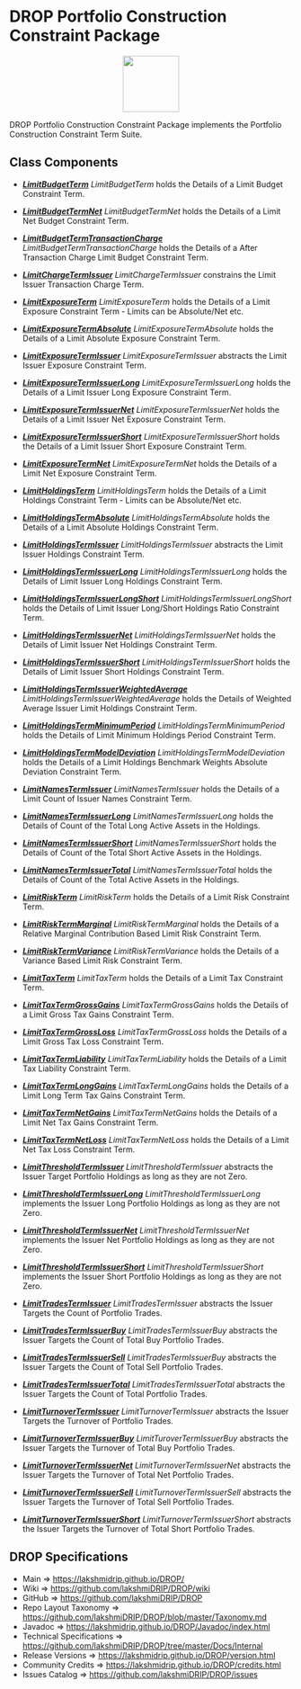 # DROP Portfolio Construction Constraint Package

<p align="center"><img src="https://github.com/lakshmiDRIP/DROP/blob/master/DRIP_Logo.gif?raw=true" width="100"></p>

DROP Portfolio Construction Constraint Package implements the Portfolio Construction Constraint Term Suite.


## Class Components

 * [***LimitBudgetTerm***](https://github.com/lakshmiDRIP/DROP/tree/master/src/main/java/org/drip/portfolioconstruction/constraint/LimitBudgetTerm.java)
 <i>LimitBudgetTerm</i> holds the Details of a Limit Budget Constraint Term.

 * [***LimitBudgetTermNet***](https://github.com/lakshmiDRIP/DROP/tree/master/src/main/java/org/drip/portfolioconstruction/constraint/LimitBudgetTermNet.java)
 <i>LimitBudgetTermNet</i> holds the Details of a Limit Net Budget Constraint Term.

 * [***LimitBudgetTermTransactionCharge***](https://github.com/lakshmiDRIP/DROP/tree/master/src/main/java/org/drip/portfolioconstruction/constraint/LimitBudgetTermTransactionCharge.java)
 <i>LimitBudgetTermTransactionCharge</i> holds the Details of a After Transaction Charge Limit Budget
 Constraint Term.

 * [***LimitChargeTermIssuer***](https://github.com/lakshmiDRIP/DROP/tree/master/src/main/java/org/drip/portfolioconstruction/constraint/LimitChargeTermIssuer.java)
 <i>LimitChargeTermIssuer</i> constrains the Limit Issuer Transaction Charge Term.

 * [***LimitExposureTerm***](https://github.com/lakshmiDRIP/DROP/tree/master/src/main/java/org/drip/portfolioconstruction/constraint/LimitExposureTerm.java)
 <i>LimitExposureTerm</i> holds the Details of a Limit Exposure Constraint Term - Limits can be
 Absolute/Net etc.

 * [***LimitExposureTermAbsolute***](https://github.com/lakshmiDRIP/DROP/tree/master/src/main/java/org/drip/portfolioconstruction/constraint/LimitExposureTermAbsolute.java)
 <i>LimitExposureTermAbsolute</i> holds the Details of a Limit Absolute Exposure Constraint Term.

 * [***LimitExposureTermIssuer***](https://github.com/lakshmiDRIP/DROP/tree/master/src/main/java/org/drip/portfolioconstruction/constraint/LimitExposureTermIssuer.java)
 <i>LimitExposureTermIssuer</i> abstracts the Limit Issuer Exposure Constraint Term.

 * [***LimitExposureTermIssuerLong***](https://github.com/lakshmiDRIP/DROP/tree/master/src/main/java/org/drip/portfolioconstruction/constraint/LimitExposureTermIssuerLong.java)
 <i>LimitExposureTermIssuerLong</i> holds the Details of a Limit Issuer Long Exposure Constraint Term.

 * [***LimitExposureTermIssuerNet***](https://github.com/lakshmiDRIP/DROP/tree/master/src/main/java/org/drip/portfolioconstruction/constraint/LimitExposureTermIssuerNet.java)
 <i>LimitExposureTermIssuerNet</i> holds the Details of a Limit Issuer Net Exposure Constraint Term.

 * [***LimitExposureTermIssuerShort***](https://github.com/lakshmiDRIP/DROP/tree/master/src/main/java/org/drip/portfolioconstruction/constraint/LimitExposureTermIssuerShort.java)
 <i>LimitExposureTermIssuerShort</i> holds the Details of a Limit Issuer Short Exposure Constraint Term.

 * [***LimitExposureTermNet***](https://github.com/lakshmiDRIP/DROP/tree/master/src/main/java/org/drip/portfolioconstruction/constraint/LimitExposureTermNet.java)
 <i>LimitExposureTermNet</i> holds the Details of a Limit Net Exposure Constraint Term.

 * [***LimitHoldingsTerm***](https://github.com/lakshmiDRIP/DROP/tree/master/src/main/java/org/drip/portfolioconstruction/constraint/LimitHoldingsTerm.java)
 <i>LimitHoldingsTerm</i> holds the Details of a Limit Holdings Constraint Term - Limits can be
 Absolute/Net etc.

 * [***LimitHoldingsTermAbsolute***](https://github.com/lakshmiDRIP/DROP/tree/master/src/main/java/org/drip/portfolioconstruction/constraint/LimitHoldingsTermAbsolute.java)
 <i>LimitHoldingsTermAbsolute</i> holds the Details of a Limit Absolute Holdings Constraint Term.

 * [***LimitHoldingsTermIssuer***](https://github.com/lakshmiDRIP/DROP/tree/master/src/main/java/org/drip/portfolioconstruction/constraint/LimitHoldingsTermIssuer.java)
 <i>LimitHoldingsTermIssuer</i> abstracts the Limit Issuer Holdings Constraint Term.

 * [***LimitHoldingsTermIssuerLong***](https://github.com/lakshmiDRIP/DROP/tree/master/src/main/java/org/drip/portfolioconstruction/constraint/LimitHoldingsTermIssuerLong.java)
 <i>LimitHoldingsTermIssuerLong</i> holds the Details of Limit Issuer Long Holdings Constraint Term.

 * [***LimitHoldingsTermIssuerLongShort***](https://github.com/lakshmiDRIP/DROP/tree/master/src/main/java/org/drip/portfolioconstruction/constraint/LimitHoldingsTermIssuerLongShort.java)
 <i>LimitHoldingsTermIssuerLongShort</i> holds the Details of Limit Issuer Long/Short Holdings Ratio
 Constraint Term.

 * [***LimitHoldingsTermIssuerNet***](https://github.com/lakshmiDRIP/DROP/tree/master/src/main/java/org/drip/portfolioconstruction/constraint/LimitHoldingsTermIssuerNet.java)
 <i>LimitHoldingsTermIssuerNet</i> holds the Details of Limit Issuer Net Holdings Constraint Term.

 * [***LimitHoldingsTermIssuerShort***](https://github.com/lakshmiDRIP/DROP/tree/master/src/main/java/org/drip/portfolioconstruction/constraint/LimitHoldingsTermIssuerShort.java)
 <i>LimitHoldingsTermIssuerShort</i> holds the Details of Limit Issuer Short Holdings Constraint Term.

 * [***LimitHoldingsTermIssuerWeightedAverage***](https://github.com/lakshmiDRIP/DROP/tree/master/src/main/java/org/drip/portfolioconstruction/constraint/LimitHoldingsTermIssuerWeightedAverage.java)
 <i>LimitHoldingsTermIssuerWeightedAverage</i> holds the Details of Weighted Average Issuer Limit Holdings
 Constraint Term.

 * [***LimitHoldingsTermMinimumPeriod***](https://github.com/lakshmiDRIP/DROP/tree/master/src/main/java/org/drip/portfolioconstruction/constraint/LimitHoldingsTermMinimumPeriod.java)
 <i>LimitHoldingsTermMinimumPeriod</i> holds the Details of Limit Minimum Holdings Period Constraint Term.

 * [***LimitHoldingsTermModelDeviation***](https://github.com/lakshmiDRIP/DROP/tree/master/src/main/java/org/drip/portfolioconstruction/constraint/LimitHoldingsTermModelDeviation.java)
 <i>LimitHoldingsTermModelDeviation</i> holds the Details of a Limit Holdings Benchmark Weights Absolute
 Deviation Constraint Term.

 * [***LimitNamesTermIssuer***](https://github.com/lakshmiDRIP/DROP/tree/master/src/main/java/org/drip/portfolioconstruction/constraint/LimitNamesTermIssuer.java)
 <i>LimitNamesTermIssuer</i> holds the Details of a Limit Count of Issuer Names Constraint Term.

 * [***LimitNamesTermIssuerLong***](https://github.com/lakshmiDRIP/DROP/tree/master/src/main/java/org/drip/portfolioconstruction/constraint/LimitNamesTermIssuerLong.java)
 <i>LimitNamesTermIssuerLong</i> holds the Details of Count of the Total Long Active Assets in the Holdings.

 * [***LimitNamesTermIssuerShort***](https://github.com/lakshmiDRIP/DROP/tree/master/src/main/java/org/drip/portfolioconstruction/constraint/LimitNamesTermIssuerShort.java)
 <i>LimitNamesTermIssuerShort</i> holds the Details of Count of the Total Short Active Assets in the
 Holdings.

 * [***LimitNamesTermIssuerTotal***](https://github.com/lakshmiDRIP/DROP/tree/master/src/main/java/org/drip/portfolioconstruction/constraint/LimitNamesTermIssuerTotal.java)
 <i>LimitNamesTermIssuerTotal</i> holds the Details of Count of the Total Active Assets in the Holdings.

 * [***LimitRiskTerm***](https://github.com/lakshmiDRIP/DROP/tree/master/src/main/java/org/drip/portfolioconstruction/constraint/LimitRiskTerm.java)
 <i>LimitRiskTerm</i> holds the Details of a Limit Risk Constraint Term.

 * [***LimitRiskTermMarginal***](https://github.com/lakshmiDRIP/DROP/tree/master/src/main/java/org/drip/portfolioconstruction/constraint/LimitRiskTermMarginal.java)
 <i>LimitRiskTermMarginal</i> holds the Details of a Relative Marginal Contribution Based Limit Risk
 Constraint Term.

 * [***LimitRiskTermVariance***](https://github.com/lakshmiDRIP/DROP/tree/master/src/main/java/org/drip/portfolioconstruction/constraint/LimitRiskTermVariance.java)
 <i>LimitRiskTermVariance</i> holds the Details of a Variance Based Limit Risk Constraint Term.

 * [***LimitTaxTerm***](https://github.com/lakshmiDRIP/DROP/tree/master/src/main/java/org/drip/portfolioconstruction/constraint/LimitTaxTerm.java)
 <i>LimitTaxTerm</i> holds the Details of a Limit Tax Constraint Term.

 * [***LimitTaxTermGrossGains***](https://github.com/lakshmiDRIP/DROP/tree/master/src/main/java/org/drip/portfolioconstruction/constraint/LimitTaxTermGrossGains.java)
 <i>LimitTaxTermGrossGains</i> holds the Details of a Limit Gross Tax Gains Constraint Term.

 * [***LimitTaxTermGrossLoss***](https://github.com/lakshmiDRIP/DROP/tree/master/src/main/java/org/drip/portfolioconstruction/constraint/LimitTaxTermGrossLoss.java)
 <i>LimitTaxTermGrossLoss</i> holds the Details of a Limit Gross Tax Loss Constraint Term.

 * [***LimitTaxTermLiability***](https://github.com/lakshmiDRIP/DROP/tree/master/src/main/java/org/drip/portfolioconstruction/constraint/LimitTaxTermLiability.java)
 <i>LimitTaxTermLiability</i> holds the Details of a Limit Tax Liability Constraint Term.

 * [***LimitTaxTermLongGains***](https://github.com/lakshmiDRIP/DROP/tree/master/src/main/java/org/drip/portfolioconstruction/constraint/LimitTaxTermLongGains.java)
 <i>LimitTaxTermLongGains</i> holds the Details of a Limit Long Term Tax Gains Constraint Term.

 * [***LimitTaxTermNetGains***](https://github.com/lakshmiDRIP/DROP/tree/master/src/main/java/org/drip/portfolioconstruction/constraint/LimitTaxTermNetGains.java)
 <i>LimitTaxTermNetGains</i> holds the Details of a Limit Net Tax Gains Constraint Term.

 * [***LimitTaxTermNetLoss***](https://github.com/lakshmiDRIP/DROP/tree/master/src/main/java/org/drip/portfolioconstruction/constraint/LimitTaxTermNetLoss.java)
 <i>LimitTaxTermNetLoss</i> holds the Details of a Limit Net Tax Loss Constraint Term.

 * [***LimitThresholdTermIssuer***](https://github.com/lakshmiDRIP/DROP/tree/master/src/main/java/org/drip/portfolioconstruction/constraint/LimitThresholdTermIssuer.java)
 <i>LimitThresholdTermIssuer</i> abstracts the Issuer Target Portfolio Holdings as long as they are not Zero.

 * [***LimitThresholdTermIssuerLong***](https://github.com/lakshmiDRIP/DROP/tree/master/src/main/java/org/drip/portfolioconstruction/constraint/LimitThresholdTermIssuerLong.java)
 <i>LimitThresholdTermIssuerLong</i> implements the Issuer Long Portfolio Holdings as long as they are not
 Zero.

 * [***LimitThresholdTermIssuerNet***](https://github.com/lakshmiDRIP/DROP/tree/master/src/main/java/org/drip/portfolioconstruction/constraint/LimitThresholdTermIssuerNet.java)
 <i>LimitThresholdTermIssuerNet</i> implements the Issuer Net Portfolio Holdings as long as they are not
 Zero.

 * [***LimitThresholdTermIssuerShort***](https://github.com/lakshmiDRIP/DROP/tree/master/src/main/java/org/drip/portfolioconstruction/constraint/LimitThresholdTermIssuerShort.java)
 <i>LimitThresholdTermIssuerShort</i> implements the Issuer Short Portfolio Holdings as long as they are not
 Zero.

 * [***LimitTradesTermIssuer***](https://github.com/lakshmiDRIP/DROP/tree/master/src/main/java/org/drip/portfolioconstruction/constraint/LimitTradesTermIssuer.java)
 <i>LimitTradesTermIssuer</i> abstracts the Issuer Targets the Count of Portfolio Trades.

 * [***LimitTradesTermIssuerBuy***](https://github.com/lakshmiDRIP/DROP/tree/master/src/main/java/org/drip/portfolioconstruction/constraint/LimitTradesTermIssuerBuy.java)
 <i>LimitTradesTermIssuerBuy</i> abstracts the Issuer Targets the Count of Total Buy Portfolio Trades.

 * [***LimitTradesTermIssuerSell***](https://github.com/lakshmiDRIP/DROP/tree/master/src/main/java/org/drip/portfolioconstruction/constraint/LimitTradesTermIssuerSell.java)
 <i>LimitTradesTermIssuerBuy</i> abstracts the Issuer Targets the Count of Total Sell Portfolio Trades.

 * [***LimitTradesTermIssuerTotal***](https://github.com/lakshmiDRIP/DROP/tree/master/src/main/java/org/drip/portfolioconstruction/constraint/LimitTradesTermIssuerTotal.java)
 <i>LimitTradesTermIssuerTotal</i> abstracts the Issuer Targets the Count of Total Portfolio Trades.

 * [***LimitTurnoverTermIssuer***](https://github.com/lakshmiDRIP/DROP/tree/master/src/main/java/org/drip/portfolioconstruction/constraint/LimitTurnoverTermIssuer.java)
 <i>LimitTurnoverTermIssuer</i> abstracts the Issuer Targets the Turnover of Portfolio Trades.

 * [***LimitTurnoverTermIssuerBuy***](https://github.com/lakshmiDRIP/DROP/tree/master/src/main/java/org/drip/portfolioconstruction/constraint/LimitTurnoverTermIssuerBuy.java)
 <i>LimitTuroverTermIssuerBuy</i> abstracts the Issuer Targets the Turnover of Total Buy Portfolio Trades.

 * [***LimitTurnoverTermIssuerNet***](https://github.com/lakshmiDRIP/DROP/tree/master/src/main/java/org/drip/portfolioconstruction/constraint/LimitTurnoverTermIssuerNet.java)
 <i>LimitTurnoverTermIssuerNet</i> abstracts the Issuer Targets the Turnover of Total Net Portfolio Trades.

 * [***LimitTurnoverTermIssuerSell***](https://github.com/lakshmiDRIP/DROP/tree/master/src/main/java/org/drip/portfolioconstruction/constraint/LimitTurnoverTermIssuerSell.java)
 <i>LimitTurnoverTermIssuerSell</i> abstracts the Issuer Targets the Turnover of Total Sell Portfolio Trades.

 * [***LimitTurnoverTermIssuerShort***](https://github.com/lakshmiDRIP/DROP/tree/master/src/main/java/org/drip/portfolioconstruction/constraint/LimitTurnoverTermIssuerShort.java)
 <i>LimitTurnoverTermIssuerShort</i> abstracts the Issuer Targets the Turnover of Total Short Portfolio
 Trades.


## DROP Specifications

 * Main                     => https://lakshmidrip.github.io/DROP/
 * Wiki                     => https://github.com/lakshmiDRIP/DROP/wiki
 * GitHub                   => https://github.com/lakshmiDRIP/DROP
 * Repo Layout Taxonomy     => https://github.com/lakshmiDRIP/DROP/blob/master/Taxonomy.md
 * Javadoc                  => https://lakshmidrip.github.io/DROP/Javadoc/index.html
 * Technical Specifications => https://github.com/lakshmiDRIP/DROP/tree/master/Docs/Internal
 * Release Versions         => https://lakshmidrip.github.io/DROP/version.html
 * Community Credits        => https://lakshmidrip.github.io/DROP/credits.html
 * Issues Catalog           => https://github.com/lakshmiDRIP/DROP/issues
